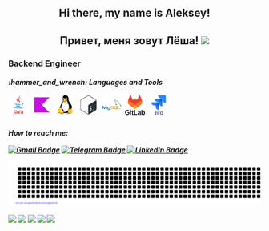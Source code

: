 <h2 align="center"> Hi there, my name is Aleksey! </a> 
<h2 align="center"> Привет, меня зовут Лёша! </a> 
<img src="https://github.com/blackcater/blackcater/raw/main/images/Hi.gif" height="32"/></h2>
<h3>Backend Engineer</h3>



<h5> :hammer_and_wrench: Languages and Tools
<br><br>
<img src = "https://github.com/devicons/devicon/blob/master/icons/java/java-original-wordmark.svg" title="Java"  alt="Java" width="40" height="40"/>&nbsp; 
<img src = "https://github.com/devicons/devicon/blob/master/icons/kotlin/kotlin-plain.svg" title="Kotlin"  alt="Kotlin" width="40" height="40"/>&nbsp;
<img src = "https://github.com/devicons/devicon/blob/master/icons/linux/linux-original.svg" title="Linux"  alt="Linux" width="40" height="40"/>&nbsp;  
<img src="https://github.com/devicons/devicon/blob/master/icons/bash/bash-original.svg" title="Bash"  alt="Bash" width="40" height="40"/>&nbsp;
<img src="https://github.com/devicons/devicon/blob/master/icons/mysql/mysql-original-wordmark.svg" title="MySQL" alt="MySQL" width="40" height="40"/>&nbsp;
<img src="https://github.com/devicons/devicon/blob/master/icons/gitlab/gitlab-original-wordmark.svg" title="Gitlab" alt="Gitlab" width="40" height="40"/>&nbsp;
<img src="https://github.com/devicons/devicon/blob/master/icons/jira/jira-original-wordmark.svg" title="Jira" alt="Jira" width="40" height="40"/>&nbsp; 
</h5>



<h5> How to reach me:
<br><br>
<a href="mailto:alex1976212@gmail.com"><img src="https://img.shields.io/badge/Gmail-red?style=for-the-badge&logo=Gmail&logoColor=white" alt="Gmail Badge"/></a>
<a href="https://t.me/StayinAlV"><img src="https://img.shields.io/badge/Telegram-blue?style=for-the-badge&logo=telegram&logoColor=white" alt="Telegram Badge"/></a>
<a href="https://www.linkedin.com/in/aleksey-alasheev-bab734262"><img src="https://img.shields.io/badge/LinkedIn-blue?style=for-the-badge&logo=linkedin&logoColor=white" alt="LinkedIn Badge"/></a>

  


![](gitartwork.svg)
<!--![Snake animation](https://github.com/alex1232115/alex1232115/blob/output/github-snake.svg) -->
<!-- -- ![Snake animation](https://github.com/alex1232115/alex1232115/blob/output/github-snake.svg) -->
[![](https://raw.githubusercontent.com/vn7n24fzkq/github-profile-summary-cards-example/master/profile-summary-card-output/city_lights/0-profile-details.svg)](https://github.com/alex1232115/github-profile-summary-cards)
[![](https://raw.githubusercontent.com/vn7n24fzkq/github-profile-summary-cards-example/master/profile-summary-card-output/city_lights/1-repos-per-language.svg)](https://github.com/alex1232115/github-profile-summary-cards) 
[![](https://raw.githubusercontent.com/vn7n24fzkq/github-profile-summary-cards-example/master/profile-summary-card-output/city_lights/2-most-commit-language.svg)](https://github.com/alex1232115/github-profile-summary-cards)
[![](https://raw.githubusercontent.com/vn7n24fzkq/github-profile-summary-cards-example/master/profile-summary-card-output/city_lights/3-stats.svg)](https://github.com/alex1232115/github-profile-summary-cards) 
[![](https://raw.githubusercontent.com/vn7n24fzkq/github-profile-summary-cards-example/master/profile-summary-card-output/city_lights/4-productive-time.svg)](https://github.com/alex1232115/github-profile-summary-cards)



<!--

- 👋 Hi, I’m @ALX or just Aleksey

- 👀 I’m interested in programming, surfing, running

- 🌱 I’m currently learning Java & Kotlin

- 💞️ I’m looking to collaborate with interesting and ambitious people 

- 📫 How to reach me: very easy, you can write me on my email - alex1976212@gmail.com

alex1232115/alex1232115 is a ✨ special ✨ repository because its `README.md` (this file) appears on your GitHub profile.
You can click the Preview link to take a look at your changes.

-->
